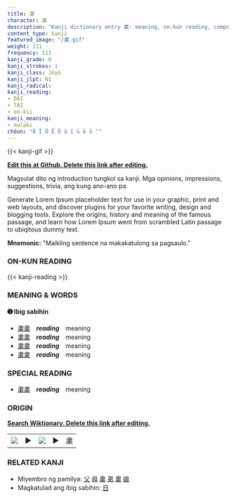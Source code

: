 ```yaml
---
title: 粛
character: 粛
description: "Kanji dictionary entry 粛: meaning, on-kun reading, compounds, origin, related kanji"
content_type: kanji
featured_image: "/粛.gif"
weight: 111
frequency: 111
kanji_grade: 0
kanji_strokes: 1
kanji_class: Jōyō
kanji_jlpt: N1
kanji_radical: 
kanji_reading: 
- DAI
- TAI
- oo-kii
kanji_meaning:
- malaki
chōon: "Ā Ī Ū Ē Ō ā ī ū ē ō ’"
---
```

[//]: # (Don't edit the line below. Kanji animated GIF code is automatically generated.)
{{< kanji-gif >}}

[//]: # (Edit below this line.)

**[Edit this at Github. Delete this link after editing.](https://github.com/tim0g/tim/tree/main/content/kanji/粛/index.md)**

Magsulat dito ng introduction tungkol sa kanji. Mga opinions, impressions, suggestions, trivia, ang kung ano-ano pa.

Generate Lorem Ipsum placeholder text for use in your graphic, print and web layouts, and discover plugins for your favorite writing, design and blogging tools. Explore the origins, history and meaning of the famous passage, and learn how Lorem Ipsum went from scrambled Latin passage to ubiqitous dummy text.
 
**Mnemonic:** "Maikling sentence na makakatulong sa pagsaulo."

### ON-KUN READING

[//]: # (Don't edit the line below. ON-KUN READING code is automatically generated.)
{{< kanji-reading >}}

### MEANING & WORDS

#### ➊ **Ibig sabihin**
  - [粛](../粛)[粛](../粛)　***reading***　meaning
  - [粛](../粛)[粛](../粛)　***reading***　meaning
  - [粛](../粛)[粛](../粛)　***reading***　meaning
  - [粛](../粛)[粛](../粛)　***reading***　meaning

### SPECIAL READING
  - [粛](../粛)[粛](../粛)　***reading***　meaning

### ORIGIN

**[Search Wiktionary. Delete this link after editing.](https://wiktionary.org/wiki/粛)**
<table class="kanji-table"><tr><td>
<img src="60px-粛-bronze.svg.png">
</td><td>▶</td><td>
<img src="60px-粛-oracle.svg.png">
</td><td>▶</td>
<td class="kanji-origin">粛</td>
</tr></table>

### RELATED KANJI
- Miyembro ng pamilya: [父](../父) [母](../母) [粛](../粛) [弟](../弟) [粛](../粛) [娘](../娘)
- Magkatulad ang ibig sabihin: [日](../日)
